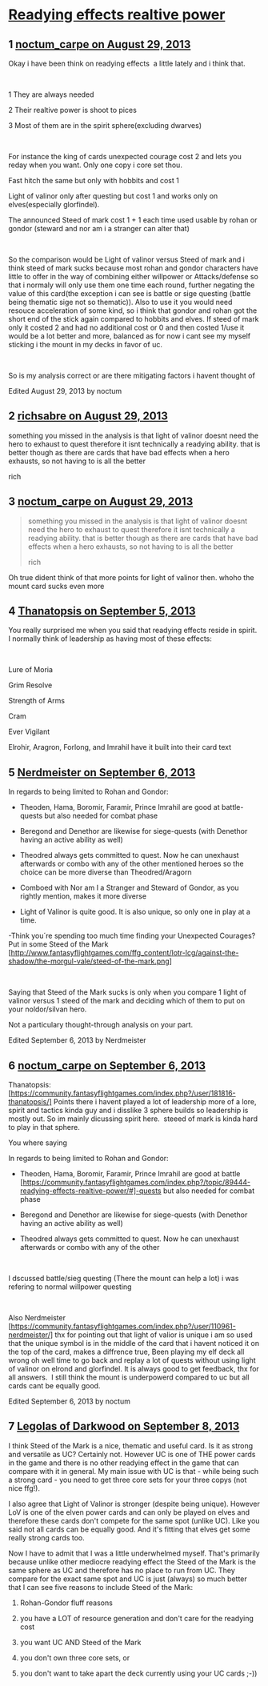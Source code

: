 # [Readying effects realtive power](https://community.fantasyflightgames.com/topic/89444-readying-effects-realtive-power/)

## 1 [noctum_carpe on August 29, 2013](https://community.fantasyflightgames.com/topic/89444-readying-effects-realtive-power/?do=findComment&comment=853072)

Okay i have been think on readying effects  a little lately and i think that.

 

1 They are always needed

2 Their realtive power is shoot to pices

3 Most of them are in the spirit sphere(excluding dwarves)

 

For instance the king of cards unexpected courage cost 2 and lets you reday when you want. Only one copy i core set thou.

Fast hitch the same but only with hobbits and cost 1

Light of valinor only after questing but cost 1 and works only on elves(especially glorfindel).

The announced Steed of mark cost 1 + 1 each time used usable by rohan or gondor (steward and nor am i a stranger can alter that)

 

So the comparison would be Light of valinor versus Steed of mark and i think steed of mark sucks because most rohan and gondor characters have little to offer in the way of combining either willpower or Attacks/defense so that i normaly will only use them one time each round, further negating the value of this card(the exception i can see is battle or sige questing (battle being thematic sige not so thematic)). Also to use it you would need resouce acceleration of some kind, so i think that gondor and rohan got the short end of the stick again compared to hobbits and elves. If steed of mark only it costed 2 and had no additional cost or 0 and then costed 1/use it would be a lot better and more, balanced as for now i cant see my myself sticking i the mount in my decks in favor of uc.

 

So is my analysis correct or are there mitigating factors i havent thought of

Edited August 29, 2013 by noctum

## 2 [richsabre on August 29, 2013](https://community.fantasyflightgames.com/topic/89444-readying-effects-realtive-power/?do=findComment&comment=853104)

something you missed in the analysis is that light of valinor doesnt need the hero to exhaust to quest therefore it isnt technically a readying ability. that is better though as there are cards that have bad effects when a hero exhausts, so not having to is all the better

rich

## 3 [noctum_carpe on August 29, 2013](https://community.fantasyflightgames.com/topic/89444-readying-effects-realtive-power/?do=findComment&comment=853107)

> something you missed in the analysis is that light of valinor doesnt need the hero to exhaust to quest therefore it isnt technically a readying ability. that is better though as there are cards that have bad effects when a hero exhausts, so not having to is all the better
> 
> rich

Oh true dident think of that more points for light of valinor then. whoho the mount card sucks even more

## 4 [Thanatopsis on September 5, 2013](https://community.fantasyflightgames.com/topic/89444-readying-effects-realtive-power/?do=findComment&comment=858763)

You really surprised me when you said that readying effects reside in spirit.  I normally think of leadership as having most of these effects:

 

Lure of Moria

Grim Resolve

Strength of Arms

Cram

Ever Vigilant

Elrohir, Aragron, Forlong, and Imrahil have it built into their card text

## 5 [Nerdmeister on September 6, 2013](https://community.fantasyflightgames.com/topic/89444-readying-effects-realtive-power/?do=findComment&comment=858952)

In regards to being limited to Rohan and Gondor:

- Theoden, Hama, Boromir, Faramir, Prince Imrahil are good at battle-quests but also needed for combat phase

- Beregond and Denethor are likewise for siege-quests (with Denethor having an active ability as well)

- Theodred always gets committed to quest. Now he can unexhaust afterwards or combo with any of the other mentioned heroes so the choice can be more diverse than Theodred/Aragorn

- Comboed with Nor am I a Stranger and Steward of Gondor, as you rightly mention, makes it more diverse

- Light of Valinor is quite good. It is also unique, so only one in play at a time.

-Think you´re spending too much time finding your Unexpected Courages? Put in some Steed of the Mark [http://www.fantasyflightgames.com/ffg_content/lotr-lcg/against-the-shadow/the-morgul-vale/steed-of-the-mark.png]

 

Saying that Steed of the Mark sucks is only when you compare 1 light of valinor versus 1 steed of the mark and deciding which of them to put on your noldor/silvan hero.

Not a particulary thought-through analysis on your part.

Edited September 6, 2013 by Nerdmeister

## 6 [noctum_carpe on September 6, 2013](https://community.fantasyflightgames.com/topic/89444-readying-effects-realtive-power/?do=findComment&comment=859133)

Thanatopsis: [https://community.fantasyflightgames.com/index.php?/user/181816-thanatopsis/] Points there i havent played a lot of leadership more of a lore, spirit and tactics kinda guy and i disslike 3 sphere builds so leadership is mostly out. So im mainly dicussing spirit here.  steeed of mark is kinda hard to play in that sphere.

You where saying

In regards to being limited to Rohan and Gondor:

- Theoden, Hama, Boromir, Faramir, Prince Imrahil are good at battle [https://community.fantasyflightgames.com/index.php?/topic/89444-readying-effects-realtive-power/#]-quests but also needed for combat phase

- Beregond and Denethor are likewise for siege-quests (with Denethor having an active ability as well)

- Theodred always gets committed to quest. Now he can unexhaust afterwards or combo with any of the other

 

I dscussed battle/sieg questing (There the mount can help a lot) i was refering to normal willpower questing

 

Also Nerdmeister [https://community.fantasyflightgames.com/index.php?/user/110961-nerdmeister/] thx for pointing out that light of valior is unique i am so used that the unique symbol is in the middle of the card that i havent noticed it on the top of the card, makes a diffrence true, Been playing my elf deck all wrong oh well time to go back and replay a lot of quests without using light of valinor on elrond and glorfindel. It is always good to get feedback, thx for all answers.  I still think the mount is underpowerd compared to uc but all cards cant be equally good.

Edited September 6, 2013 by noctum

## 7 [Legolas of Darkwood on September 8, 2013](https://community.fantasyflightgames.com/topic/89444-readying-effects-realtive-power/?do=findComment&comment=860533)

I think Steed of the Mark is a nice, thematic and useful card. Is it as strong and versatile as UC? Certainly not. However UC is one of THE power cards in the game and there is no other readying effect in the game that can compare with it in general. My main issue with UC is that - while being such a strong card - you need to get three core sets for your three copys (not nice ffg!).

I also agree that Light of Valinor is stronger (despite being unique). However LoV is one of the elven power cards and can only be played on elves and therefore these cards don't compete for the same spot (unlike UC). Like you said not all cards can be equally good. And it's fitting that elves get some really strong cards too.

Now I have to admit that I was a little underwhelmed myself. That's primarily because unlike other mediocre readying effect the Steed of the Mark is the same sphere as UC and therefore has no place to run from UC. They compare for the exact same spot and UC is just (always) so much better that I can see five reasons to include Steed of the Mark:

1. Rohan-Gondor fluff reasons

2. you have a LOT of resource generation and don't care for the readying cost

3. you want UC AND Steed of the Mark

4. you don't own three core sets, or

5. you don't want to take apart the deck currently using your UC cards ;-))

